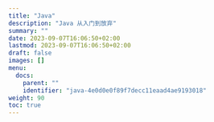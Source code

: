 ```yaml
---
title: "Java"
description: "Java 从入门到放弃"
summary: ""
date: 2023-09-07T16:06:50+02:00
lastmod: 2023-09-07T16:06:50+02:00
draft: false
images: []
menu:
  docs:
    parent: ""
    identifier: "java-4e0d0e0f89f7decc11eaad4ae9193018"
weight: 90
toc: true
---
```

